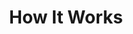 ---
title: How It Works
sections:
  - type: hero_section
    title: How does our System Work?
    align: center
  - type: content_section
    content: >
      ![](/images/evolution.png)
  - type: content_card
    title: Startup
    content: >-

      <h3>Physical setup</h3>
      The robot needs to travel up and down a ramp to get on and off the train. Once in the carriage, it will centre itself using the included stickers placed on doors.


      ![](/images/yellow_sticker.png)


      As it goes down the aisle, the left distance sensor is used to detect the presence of a table. Upon reaching a table, the robot moves into position to begin wiping as well as opening its bin compartment. It first assesses whether there are any valuables in the way before wiping, and avoids cleaning the section if so. If it deems the section clear of valuables, the robot will wipe with a sponge attached to the end of the arm to clean the table, while pulling rubbish towards it and into the integrated bin. Once a table has been cleaned, the robot reverts back to detecting tables, finding and cleaning them as it goes, as well as turning around at the end of carriage around to clean the other side of the carriage. Once all the tables have been cleaned and the robot has reached the door it came in through, the front camera is used to detect the button to operate the door, cleaning it before pressing it to exit the carriage.

      <h3>App Setup</h3>
      Railly Clean will work directly out of the box.
      A mobile app is also provided to allow our customers to enter in certain setup parameters to customise and optimise Railly Clean to different trains, right on your smartphones.

      Please ensure that your smartphone has Bluetooth enabled and is connected to the Internet—this allows us to bring Railly Clean important updates!

      Once you have installed and opened the app, you will see a page to enter in different parameters.
      The guide provides you an overview on how to set up the parameters.

      Select the model number of the robot UUID picked up by the phone’s Bluetooth connection.

      Please fill in <tt>Table Height</tt>, <tt>Aisle Width</tt> and <tt>Pole Width</tt> to optimise the robot’s performance.

      Tap <tt>Confirm Configurations</tt> to finish the process. Clicking this button will transfer the environment setup data to the robot.


      <center><img src="/images/app.png" /></center>


  - type: content_card
    title: The Arm
    content: >-

      One of the key components of the robot is the arm: this part of the robot underwent the most changes as the project progressed. Initially the design planned to use a pre-made arm (the Pincher X 100 Robotic Arm). However, its small size was rather ineffective for the job. The second iteration of the arm was a two-section arm that allowed for movement in the middle joint. While it worked well for wiping tables, the arm principally was too large and didn’t tuck down to a small enough size for moving through the carriage's door.


      ![](/images/2secsweep.png)


      This new arm allows the same sweeping motion as the initial design but is much more flexible, allowing the arm to tuck into a smaller volume when not in use. The final design initially proved difficult to control; the additional joint required creating a new dedicated kinematics function to calculate the position and force the motors need to carry out the sweeping motion. Despite this initial setback, the arm now has a smooth and consistent sweeping motion which cleans the table and pushes rubbish into its bin.


      ![](/images/armlabelled.png)


  - type: content_card
    title: Cleaning head
    content: >-

      The cleaning head is located at the end of the arm. It includes a sponge, a main flat section with a pressure sensor on the bottom and an appendage which is used to clean and press buttons. The sponge is used to clean the tables by applying a cleaning solution as the arm wipes. The pressure sensor is used for feedback, so the controller can check that the robot is applying enough pressure on the table to clean effectively and can adjust the position of the arm accordingly. The flat shape of the head allows rubbish to be pushed towards the bin. The ‘wings’ on either side of the head are used to prevent rubbish from being pushed out of the way, guiding it instead into the middle of the head so it ends up in the bin.


      ![](/images/headlabel.png)


  - type: content_card
    title: Robot Base
    content: >-


      Initially our robot was created using the TIAGo Base included with Webots. This off-the-shelf component allowed us to begin working on the movement and detection functions of the robot immediately. However the base included several components that we didn’t need and was unstable, lacking the ability to turn nicely in a confined area. Taking inspiration from the KUKA youBot (also included with Webots), we created a new base that uses omnidirectional mecanum wheels. These wheels' unique design allows the robot to move in all four directions without rotating. This design change not only makes the cleaning process faster, but also makes the robot more efficient with less time spent on turning and correcting its position.


      ![](/images/baselabelled.png)


  - type: content_card
    title: Bin
    content: >-


      The main body of the robot is hollow, allowing 0.08<sup>3</sup> of rubbish swept off tables to be stored in a bin bag put in the compartment by the cleaner. On the bin side of the robot, the body is split in half: the top section is hinged and controlled by a motor, allowing access to the bin interior, while the bottom section houses the side distance sensor used for detecting tables. When the system is in place for wiping a table, the bin opens outward for rubbish to fall in. During normal movement the bin is closed. Inside the bin, a ceiling sensor is used to determine the rubbish collection level.


      ![](/images/binlabelled.png)


  - type: content_card
    title: Table Detection
    content: >-


      Railly Clean has a dedicated set of distance sensors on its sides. As the system moves through the carriage, the sensors are constantly scanning perpendicular to the direction of movement. The readings are fed back into the controller. The controller detects a table when a set of successive readings match the pattern for a train table, indicating that the robot just moved from a seat to empty space to the table pole. The robot then has to move back to the edge of table and starts the cleaning process, in which the robot computes and carries out as many sweeps as needed at the table.


      ![](/images/tabledetectlabelled.png)


  - type: content_card
    title: Table Wiping
    content: >-


      The robot controller calculates the distance that the arm needs to extend out based on the readings of the left distance sensor. The kinematics function then calculates the joint positions necessary to complete a cleaning sweep of that section of the table. In the case of unexpected failure during a sweep, the robot will simply tuck the arm back into its deactivated position, and then attempt the next sweep. This added fail-safe mechanism improves the system robustness by preventing the robot from getting stuck during its run.


      ![](/images/wipelabelled.png)


  - type: content_card
    title: Valuable Detection
    content: >-

      To make sure that Railly Clean does not clear tables where passengers might have left their valuables behind, we have created a valuable detection algorithm. To do this we have trained a classification model to distinguish between cleanable and valuable items and surfaces. We achieved this by using transfer learning and retraining the SOTA EfficientNet model for image classification. We used Tensorflow to train out model and create a tflite version which is optimized to work on devices with lower computational power like a Raspberry Pi. This means our model can work and give inferences entirely locally without relying on an hosted API making it secure and privacy friendly. By the help of a large dataset of pictures we collected, we were successfully able to repurpose the general image classification EfficientNet model to a highly accurate valuable vs cleanable classifier. The accuracy of our classifications is around 99%! Now whenever we detect a table, we first take a picture, which our model classifies as valuable or cleanable. The robot will skip to the next section of the table upon classifying an object as valuable.


      <center>A demo of this model is available [here](/playground) to explore.</center>

  - type: content_card
    title: Navigation
    content: >-


      Railly Clean uses a combination of object recognition and side distance sensors to keep itself centred in the aisle. Two distance sensors on the left and right side of the robot, pointing at the walls, provide feedback about the position relative to the sides of the train. The robot uses an image recognition algorithm on the input from the camera to detect the sticker at either end of the carriage, adjusting its rotation relative to the location of the sticker.


      ![](/images/centerlabelled.png)



  - type: content_card
    title: Collision Avoidance
    content: >-


      Railly clean was built with safety in mind. Inputs from the distance sensors are continually fed into the controller to make sure that the robot isn’t about to collide with anything. In the event of an object being in the way of the robot, it uses its camera to distinguish between the end of the carriage (identified by the included sticker) and any other object that may be cause an obstruction.


  - type: content_card
    title: Button Detection
    content: >-

      One of the features of the system is cleaning and operating buttons. This is an important feature as the robot navigates the train and moves in and out of carriages autonomously. Railly Clean uses image recognition to identify buttons. Once a button has been identified, the image from the camera is passed to the controller for vision processing in Python. The position in 2D from the camera is converted to a 3D position relative to the arm. The kinematics controller then calculates the movements required to move the button pressing appendage to the button, before prompting the robot to press.

      ![](/images/buttonlabelled.png)
    
  - type: content_card
    title: Check out our handy user guide
    content: >-

      <iframe src="/pdf/SDP-Group10-User-Guide.pdf" width="100%" height="780"></iframe>
seo:
  title: How It Works
  description: ""
  extra:
    - name: ""
      value: ""
      keyName: name
  type: stackbit_page_meta
layout: advanced
---